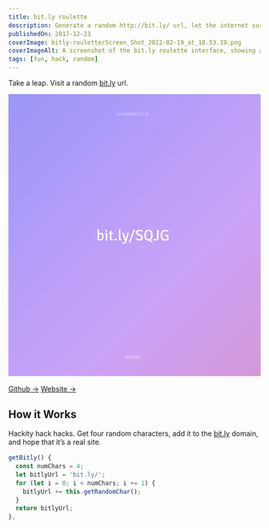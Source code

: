 ```yaml
---
title: bit.ly roulette
description: Generate a random http://bit.ly/ url, let the internet surprise you!
publishedOn: 2017-12-23
coverImage: bitly-roulette/Screen_Shot_2022-02-19_at_18.53.19.png
coverImageAlt: A screenshot of the bit.ly roulette interface, showing a random URL.
tags: [fun, hack, random]
---
```


Take a leap. Visit a random [bit.ly](http://bit.ly) url.

![Screen Shot 2022-02-19 at 18.53.19.png](bitly-roulette/Screen_Shot_2022-02-19_at_18.53.19.png)

[Github →](https://github.com/thalida/bitly-roulette)   [Website →](https://thalida.github.io/bitly-roulette/)

## How it Works

Hackity hack hacks. Get four random characters, add it to the [bit.ly](http://bit.ly) domain, and hope that it’s a real site.

```jsx
getBitly() {
  const numChars = 4;
  let bitlyUrl = 'bit.ly/';
  for (let i = 0; i < numChars; i += 1) {
    bitlyUrl += this.getRandomChar();
  }
  return bitlyUrl;
},
```
